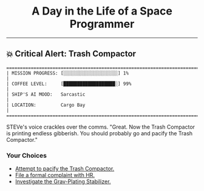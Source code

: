 <h1 align="center">A Day in the Life of a Space Programmer</h1>

---

<h2 id="node-19">💥 Critical Alert: Trash Compactor</h2>

```
========================================================================
| MISSION PROGRESS: [░░░░░░░░░░░░░░░░░░░░] 1%                                  |
| COFFEE LEVEL:     [███████████████████░] 99%                                 |
| SHIP'S AI MOOD:   Sarcastic                                                  |
| LOCATION:         Cargo Bay                                                  |
========================================================================
```

STEVe's voice crackles over the comms. "Great. Now the Trash Compactor is printing endless gibberish. You should probably go and pacify the Trash Compactor."



### Your Choices

*   [Attempt to pacify the Trash Compactor.](./README-0023.md)
*   [File a formal complaint with HR.](./README-0028.md)
*   [Investigate the Grav-Plating Stabilizer.](./README-0020.md)
